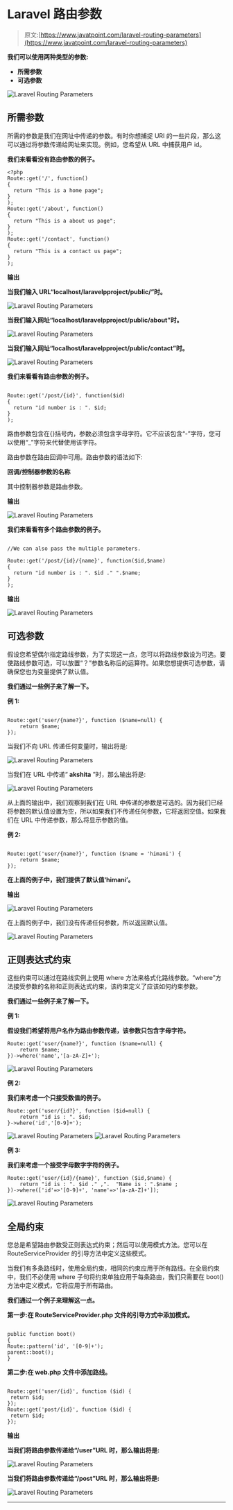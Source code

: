 # Laravel 路由参数

> 原文:[https://www.javatpoint.com/laravel-routing-parameters](https://www.javatpoint.com/laravel-routing-parameters)

**我们可以使用两种类型的参数:**

*   **所需参数**
*   **可选参数**

![Laravel Routing Parameters](../Images/6f97b7b29136e98d4347f51d11a2cb72.png)

## 所需参数

所需的参数是我们在网址中传递的参数。有时你想捕捉 URI 的一些片段，那么这可以通过将参数传递给网址来实现。例如，您希望从 URL 中捕获用户 id。

**我们来看看没有路由参数的例子。**

```
<?php
Route::get('/', function()
{
  return "This is a home page"; 
}
);
Route::get('/about', function()
{
  return "This is a about us page"; 
}
);
Route::get('/contact', function()
{
  return "This is a contact us page"; 
}
);

```

**输出**

**当我们输入 URL“localhost/laravelpproject/public/”时。**

![Laravel Routing Parameters](../Images/14654c29362ce00b5aeba5d5a07df006.png)

**当我们输入网址“localhost/laravelpproject/public/about”时。**

![Laravel Routing Parameters](../Images/ff8268c695c8551d376dcd1204f7fb31.png)

**当我们输入网址“localhost/laravelpproject/public/contact”时。**

![Laravel Routing Parameters](../Images/230646fcea06f054a867793895f3611a.png)

**我们来看看有路由参数的例子。**

```

Route::get('/post/{id}', function($id)
{
  return "id number is : ". $id; 
}
);

```

路由参数包含在{}括号内，参数必须包含字母字符。它不应该包含“-”字符，您可以使用“_”字符来代替使用该字符。

路由参数在路由回调中可用。路由参数的语法如下:

**回调/控制器参数的名称**

其中控制器参数是路由参数。

**输出**

![Laravel Routing Parameters](../Images/2c4d4593f20243841a935205e57ed9a8.png)

**我们来看看有多个路由参数的例子。**

```

//We can also pass the multiple parameters.

Route::get('/post/{id}/{name}', function($id,$name)
{
  return "id number is : ". $id ." ".$name; 
}
);

```

**输出**

![Laravel Routing Parameters](../Images/c1a5ee3992148bb7548adf4cc0506111.png)

## 可选参数

假设您希望偶尔指定路线参数，为了实现这一点，您可以将路线参数设为可选。要使路线参数可选，可以放置“？”参数名称后的运算符。如果您想提供可选参数，请确保您也为变量提供了默认值。

**我们通过一些例子来了解一下。**

**例 1:**

```

Route::get('user/{name?}', function ($name=null) {
    return $name;
});

```

当我们不向 URL 传递任何变量时，输出将是:

![Laravel Routing Parameters](../Images/50841b92dfa3bbf11047cfa05068e4d7.png)

当我们在 URL 中传递“ **akshita** ”时，那么输出将是:

![Laravel Routing Parameters](../Images/91c1a947f3470941f7ce170cc5fa0617.png)

从上面的输出中，我们观察到我们在 URL 中传递的参数是可选的。因为我们已经将参数的默认值设置为空，所以如果我们不传递任何参数，它将返回空值。如果我们在 URL 中传递参数，那么将显示参数的值。

**例 2:**

```

Route::get('user/{name?}', function ($name = 'himani') {
    return $name;
});

```

**在上面的例子中，我们提供了默认值‘himani’。**

**输出**

![Laravel Routing Parameters](../Images/b3c543fce0818a92987518253c393e5e.png)

在上面的例子中，我们没有传递任何参数，所以返回默认值。

![Laravel Routing Parameters](../Images/798f3e840846fd14873b378775ded32d.png)

## 正则表达式约束

这些约束可以通过在路线实例上使用 where 方法来格式化路线参数。“where”方法接受参数的名称和正则表达式约束，该约束定义了应该如何约束参数。

**我们通过一些例子来了解一下。**

**例 1:**

**假设我们希望将用户名作为路由参数传递，该参数只包含字母字符。**

```
Route::get('user/{name?}', function ($name=null) {
    return $name;
})->where('name','[a-zA-Z]+');

```

![Laravel Routing Parameters](../Images/03b7799f30f7ee82649bfe086abc3a17.png)

**例 2:**

**我们来考虑一个只接受数值的例子。**

```
Route::get('user/{id?}', function ($id=null) {
    return "id is : ". $id;
}->where('id','[0-9]+');

```

![Laravel Routing Parameters](../Images/a387d6959d57878864b7beddf6e14787.png)
![Laravel Routing Parameters](../Images/aca65e667ba513036fa0c0cfc30ec58a.png)

**例 3:**

**我们来考虑一个接受字母数字字符的例子。**

```
Route::get('user/{id}/{name}', function ($id,$name) {
    return "id is : ". $id ." ,".  "Name is : ".$name ;
})->where(['id'=>'[0-9]+', 'name'=>'[a-zA-Z]+']);

```

![Laravel Routing Parameters](../Images/1f8e53578bda73c825701bb2edefd457.png)

## 全局约束

您总是希望路由参数受正则表达式约束；然后可以使用模式方法。您可以在 RouteServiceProvider 的引导方法中定义这些模式。

当我们有多条路线时，使用全局约束，相同的约束应用于所有路线。在全局约束中，我们不必使用 where 子句将约束单独应用于每条路由，我们只需要在 boot()方法中定义模式，它将应用于所有路由。

**我们通过一个例子来理解这一点。**

**第一步:在 RouteServiceProvider.php 文件的引导方式中添加模式。**

```

public function boot()
{
Route::pattern('id', '[0-9]+');
parent::boot();
}

```

**第二步:在 web.php 文件中添加路线。**

```

Route::get('user/{id}', function ($id) {
 return $id;
});
Route::get('post/{id}', function ($id) {
 return $id;
});

```

**输出**

**当我们将路由参数传递给“/user”URL 时，那么输出将是:**

![Laravel Routing Parameters](../Images/2ed96bf946200a919233d86ca10e0785.png)

**当我们将路由参数传递给“/post”URL 时，那么输出将是:**

![Laravel Routing Parameters](../Images/886bfb3bc177fcbfdbe98ab21de87013.png)

* * *